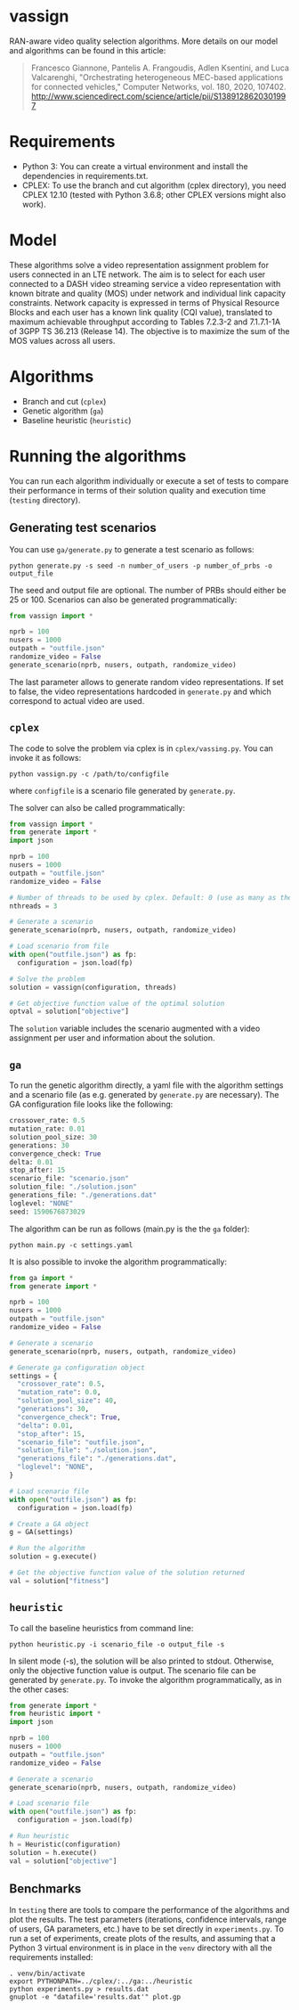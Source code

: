# vassign
RAN-aware video quality selection algorithms. More details on our model and algorithms can be found in this article:

>Francesco Giannone, Pantelis A. Frangoudis, Adlen Ksentini, and Luca Valcarenghi, "Orchestrating heterogeneous MEC-based applications for connected vehicles," Computer Networks, vol. 180, 2020, 107402.
http://www.sciencedirect.com/science/article/pii/S1389128620301997

# Requirements
- Python 3: You can create a virtual environment and install the dependencies in requirements.txt.
- CPLEX: To use the branch and cut algorithm (cplex directory), you need CPLEX 12.10 
(tested with Python 3.6.8; other CPLEX versions might also work).

# Model
These algorithms solve a video representation assignment problem for users connected in an LTE network.
The aim is to select for each user connected to a DASH video streaming service a video representation 
with known bitrate and quality (MOS) under network and individual link capacity constraints. Network capacity is
expressed in terms of Physical Resource Blocks and each user has a known link quality (CQI value), translated
to maximum achievable throughput according to Tables 7.2.3-2 and 7.1.7.1-1A of 3GPP TS 36.213 (Release 14).
The objective is to maximize the sum of the MOS values across all users.

# Algorithms
- Branch and cut (`cplex`)
- Genetic algorithm (`ga`)
- Baseline heuristic (`heuristic`)

# Running the algorithms
You can run each algorithm individually or execute a set of tests to compare their performance in terms
of their solution quality and execution time (`testing` directory).

## Generating test scenarios
You can use `ga/generate.py` to generate a test scenario as follows:
```
python generate.py -s seed -n number_of_users -p number_of_prbs -o output_file
```
The seed and output file are optional. The number of PRBs should either be 25 or 100. Scenarios can also
be generated programmatically:
```python
from vassign import *

nprb = 100
nusers = 1000
outpath = "outfile.json"
randomize_video = False
generate_scenario(nprb, nusers, outpath, randomize_video)
```
The last parameter allows to generate random video representations. If set to false, the video representations
hardcoded in `generate.py` and which correspond to actual video are used.

## `cplex`
The code to solve the problem via cplex is in `cplex/vassing.py`. You can invoke it as follows:
```
python vassign.py -c /path/to/configfile
```
where `configfile` is a scenario file generated by `generate.py`. 

The solver can also be called programmatically:
```python
from vassign import *
from generate import *
import json

nprb = 100
nusers = 1000
outpath = "outfile.json"
randomize_video = False

# Number of threads to be used by cplex. Default: 0 (use as many as the CPU cores in the system)
nthreads = 3

# Generate a scenario
generate_scenario(nprb, nusers, outpath, randomize_video)

# Load scenario from file
with open("outfile.json") as fp:
  configuration = json.load(fp)

# Solve the problem
solution = vassign(configuration, threads)

# Get objective function value of the optimal solution
optval = solution["objective"]
```
The `solution` variable includes the scenario augmented with a video assignment per user and information about the solution.

## `ga`
To run the genetic algorithm directly, a yaml file with the algorithm settings and a scenario file (as e.g. generated by
`generate.py` are necessary). The GA configuration file looks like the following:
```python
crossover_rate: 0.5
mutation_rate: 0.01
solution_pool_size: 30
generations: 30
convergence_check: True
delta: 0.01
stop_after: 15
scenario_file: "scenario.json"
solution_file: "./solution.json"
generations_file: "./generations.dat"
loglevel: "NONE"
seed: 1590676873029
```
The algorithm can be run as follows (main.py is the the `ga` folder):
```
python main.py -c settings.yaml
```

It is also possible to invoke the algorithm programmatically:
```python
from ga import *
from generate import *

nprb = 100
nusers = 1000
outpath = "outfile.json"
randomize_video = False

# Generate a scenario
generate_scenario(nprb, nusers, outpath, randomize_video)

# Generate ga configuration object
settings = {
  "crossover_rate": 0.5,
  "mutation_rate": 0.0,
  "solution_pool_size": 40,
  "generations": 30,
  "convergence_check": True,
  "delta": 0.01,
  "stop_after": 15,
  "scenario_file": "outfile.json",
  "solution_file": "./solution.json",
  "generations_file": "./generations.dat",
  "loglevel": "NONE",
}

# Load scenario file
with open("outfile.json") as fp:
  configuration = json.load(fp)

# Create a GA object
g = GA(settings)

# Run the algorithm
solution = g.execute()

# Get the objective function value of the solution returned
val = solution["fitness"]
```

## `heuristic`
To call the baseline heuristics from command line:
```
python heuristic.py -i scenario_file -o output_file -s
```
In silent mode (-s), the solution will be also printed to stdout. Otherwise, only the 
objective function value is output. The scenario file can be generated by `generate.py`. 
To invoke the algorithm programmatically, as in the other cases:
```python
from generate import *
from heuristic import *
import json

nprb = 100
nusers = 1000
outpath = "outfile.json"
randomize_video = False

# Generate a scenario
generate_scenario(nprb, nusers, outpath, randomize_video)

# Load scenario file
with open("outfile.json") as fp:
  configuration = json.load(fp)

# Run heuristic
h = Heuristic(configuration)
solution = h.execute()
val = solution["objective"]
```

## Benchmarks
In `testing` there are tools to compare the performance of the algorithms and plot the results.
The test parameters (iterations, confidence intervals, range of users, GA parameters, etc.)
have to be set directly in `experiments.py`. To run a set of experiments, create plots of
the results, and assuming that a Python 3 virtual environment is in place in the `venv` directory
with all the requirements installed:
```
. venv/bin/activate
export PYTHONPATH=../cplex/:../ga:../heuristic
python experiments.py > results.dat
gnuplot -e "datafile='results.dat'" plot.gp
```

